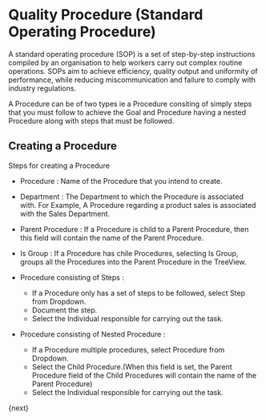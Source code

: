 # Quality Procedure (Standard Operating Procedure)

 A standard operating procedure (SOP) is a set of step-by-step instructions compiled by an organisation to help workers carry out complex routine operations. SOPs aim to achieve efficiency, quality output and uniformity of performance, while reducing miscommunication and failure to comply with industry regulations.

 A Procedure can be of two types ie a Procedure consiting of simply steps that you must follow to achieve the Goal and Procedure having a nested Procedure along with steps that must be followed.
 
## Creating a Procedure

 Steps for creating a Procedure

* Procedure : Name of the Procedure that you intend to create.

* Department : The Department to which the Procedure is associated with. For Example, A Procedure regarding a product sales is associated with the Sales Department.

* Parent Procedure : If a Procedure is child to a Parent Procedure, then this field will contain the name of the Parent Procedure.

* Is Group : If a Procedure has chile Procedures, selecting Is Group, groups all the Procedures into the Parent Procedure in the TreeView.

* Procedure consisting of Steps :

  * If a Procedure only has a set of steps to be followed, select Step from Dropdown.
  * Document the step.
  * Select the Individual responsible for carrying out the task.

* Procedure consisting of Nested Procedure :

  * If a Procedure multiple procedures, select Procedure from Dropdown.
  * Select the Child Procedure.(When this field is set, the Parent Procedure field of the Child Procedures will contain the name of the Parent Procedure)
  * Select the Individual responsible for carrying out the task.

{next}